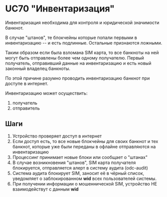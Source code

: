 # UC70 "Инвентаризация"

Инвентаризация необходима для контроля и юридической значимости
банкнот. 

В случае "штанов", те блокчейны которые попали первыми в инвентаризацию --
и есть подлинные. Остальные признаются ложными.

Таким образом если была взломана SIM карта, 
то все банкноты на ней могут быть отправлены более чем одному получателю.
Первый получатель, отправивший данные на инвентаризацию и 
есть новый законный владелец банкноты.

По этой причине разумно проводить инвентаризацию банкнот 
при доступе в интернет.

Инвентаризацию может осуществить:
1. получатель
2. отправитель

## Шаги 

1. Устройство проверяет доступ в интернет
2. Если доступ есть, то все новые блокчейны для своих банкнот и тех банкнот,
которые уже были переданы в офлайне отправляются на инвентаризацию
3. Процессинг принимает новые блоки или сообщает о "штанах"
4. В случае возникновения "штанов", SIM карта получателя блокируется,
отправляется алерт в систему аудита (odc-audit)
5. Система аудита блокирует SIM, заносит её в чёрный список, уведомляет
о заблокированном **wid** всех пользователей системы.
6. При получении информации о мошеннической SIM, устройство НЕ взаимодействут
с данным **wid**